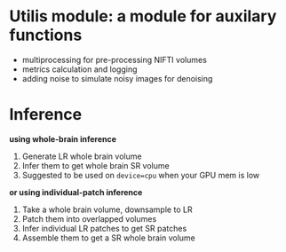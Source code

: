 # Utilis module: a module for auxilary functions

* multiprocessing for pre-processing NIFTI volumes
* metrics calculation and logging
* adding noise to simulate noisy images for denoising

# Inference
__using whole-brain inference__
1. Generate LR whole brain volume
2. Infer them to get whole brain SR volume
3. Suggested to be used on `device=cpu` when your GPU mem is low

__or using individual-patch inference__

1. Take a whole brain volume, downsample to LR
2. Patch them into overlapped volumes
3. Infer individual LR patches to get SR patches
4. Assemble them to get a SR whole brain volume
